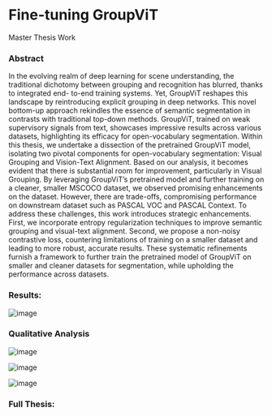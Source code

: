 # Fine-tuning GroupViT
Master Thesis Work

### Abstract
In the evolving realm of deep learning for scene understanding, the traditional
dichotomy between grouping and recognition has blurred, thanks to integrated end-
to-end training systems. Yet, GroupViT reshapes this landscape by reintroducing
explicit grouping in deep networks. This novel bottom-up approach rekindles the
essence of semantic segmentation in contrasts with traditional top-down methods.
GroupViT, trained on weak supervisory signals from text, showcases impressive results
across various datasets, highlighting its efficacy for open-vocabulary segmentation.
Within this thesis, we undertake a dissection of the pretrained GroupViT model,
isolating two pivotal components for open-vocabulary segmentation: Visual Grouping
and Vision-Text Alignment. Based on our analysis, it becomes evident that there is
substantial room for improvement, particularly in Visual Grouping. By leveraging
GroupViT’s pretrained model and further training on a cleaner, smaller MSCOCO
dataset, we observed promising enhancements on the dataset. However, there are
trade-offs, compromising performance on downstream dataset such as PASCAL VOC
and PASCAL Context.
To address these challenges, this work introduces strategic enhancements. First,
we incorporate entropy regularization techniques to improve semantic grouping and
visual-text alignment. Second, we propose a non-noisy contrastive loss, countering
limitations of training on a smaller dataset and leading to more robust, accurate
results.
These systematic refinements furnish a framework to further train the pretrained
model of GroupViT on smaller and cleaner datasets for segmentation, while upholding
the performance across datasets.

### Results:
![image](https://github.com/user-attachments/assets/289e2555-0322-40bd-b9d9-9a780154d952)

### Qualitative Analysis
![image](https://github.com/user-attachments/assets/da616fdb-6f3f-4ee2-8a48-045ceb23d6eb)

![image](https://github.com/user-attachments/assets/7c659e78-ffd2-4d73-a3ff-3658d347d440)


![image](https://github.com/user-attachments/assets/5b55b38d-88a2-4754-9cda-94b45e68e517)

### Full Thesis: 

